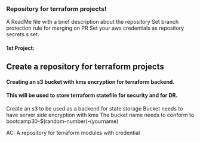 ### Repository for terraform projects! 


A ReadMe file with a brief description about the repository
Set branch protection rule for merging on PR
Set your aws credentials as repository secrets
s set.
#### 1st Project:
## Create a repository for terraform projects
#### Creating an s3 bucket with kms encryption for terraform backend.
#### This will be used to store terraform statefile for security and for DR.
Create an s3 to be used as a backend for state storage
Bucket needs to have server side encryption with kms
The bucket name needs to conform to bootcamp30-$(random-number)-(yourname)


AC: A repository for terraform modules with credential